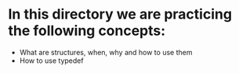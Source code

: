 # In this directory we are practicing the following concepts:

- What are structures, when, why and how to use them
- How to use typedef